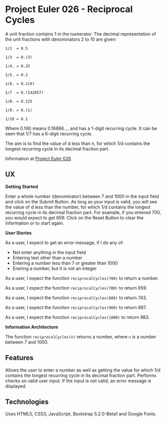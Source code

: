 # Project Euler 026 - Reciprocal Cycles

A unit fraction contains 1 in the numerator.  The decimal representation of the unit fractions with denominators 2 to 10 are given:

    1/2  = 0.5

    1/3  = 0.(3)

    1/4. = 0.25

    1/5. = 0.2

    1/6. = 0.1(6)

    1/7  = 0.(142857)

    1/8. = 0.125

    1/9. = 0.(1)

    1/10 = 0.1

Where 0.1(6) means 0.16666..., and has a 1-digit recurring cycle.  It can be seen that 1/7 has a 6-digit recurring cycle.

The aim is to find the value of d less than n, for which 1/d contains the longest recurring cycle in its decimal fraction part.

Information at [Project Euler 026](https://projecteuler.net/problem=26)

## UX

**Getting Started**

Enter a whole number (denominator) between 7 and 1000 in the input field and click on the Submit Button.  As long as your input is valid, you will see the value of d less than the number, for which 1/d contains the longest recurring cycle in its decimal fraction part.  For example, if you entered 700, you would expect to get 659.  Click on the Reset Button to clear the information or to start again.

**User Stories**

As a user, I expect to get an error message, if I do any of:

- Not enter anything in the input field
- Entering text other than a number
- Entering a number less than 7 or greater than 1000
- Enering a number, but it is not an integer

As a user, I expect the function `reciprocalCycles(700)` to return a number.

As a user, I expect the function `reciprocalCycles(700)` to return 659.

As a user, I expect the function `reciprocalCycles(800)` to return 743.

As a user, I expect the function `reciprocalCycles(900)` to return 887.

As a user, I expect the function `reciprocalCycles(1000)` to return 983.

**Information Architecture**

The function `reciprocalCycles(n)` returns a number, where `n` is a number between 7 and 1000.

## Features

Allows the user to enter a number as well as getting the value for which 1/d contains the longest recurring cycle in its decimal fraction part.  Performs checks on valid user input.  If the input is not valid, an error message is displayed.

## Technologies

Uses HTML5, CSS3, JavaScript, Bootstrap 5.2.0-Beta1 and Google Fonts.

